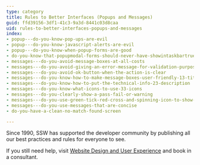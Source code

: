 ```yaml
---
type: category
title: Rules to Better Interfaces (Popups and Messages)
guid: ffd39156-3df1-41c3-9a3d-8441c03d8caa
uid: rules-to-better-interfaces-popups-and-messages
index:
- popup---do-you-know-pop-ups-are-evil
- popup---do-you-know-javascript-alerts-are-evil
- popup---do-you-know-when-popup-forms-are-good
- do-you-know-that-popupmodal-forms-should-never-have-showintaskbartrue
- messages---do-you-avoid-message-boxes-at-all-costs
- messages---do-you-avoid-giving-an-error-message-for-validation-purposes
- messages---do-you-avoid-ok-button-when-the-action-is-clear
- messages---do-you-know-how-to-make-message-boxes-user-friendly-13-titles
- messages---do-you-know-how-to-put-the-technical-info-23-description
- messages---do-you-know-what-icons-to-use-33-icons
- messages---do-you-clearly-show-a-pass-fail-or-warning
- messages---do-you-use-green-tick-red-cross-and-spinning-icon-to-show-the-status
- messages---do-you-use-messages-that-are-concise
- do-you-have-a-clean-no-match-found-screen

---
```

<p>​​​Since 1990, SSW has supported the developer community by publishing all our best practices and rules for everyone to see.&#160;</p><p>If you still need help, visit&#160;<a href="http&#58;//www.ssw.com.au/ssw/Consulting/WebsiteDesignAndUserExperience.aspx">Website Design and User Experience​</a>&#160;and book in a consultant.​​</p>


